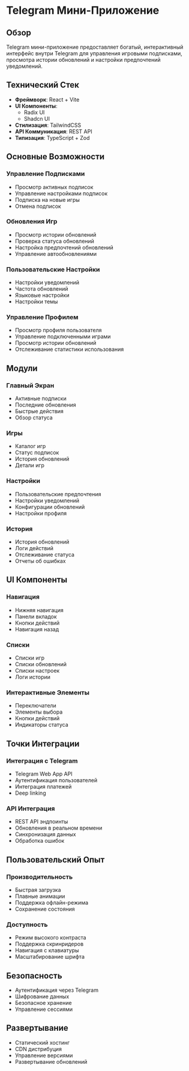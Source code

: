 # Telegram Мини-Приложение

## Обзор
Telegram мини-приложение предоставляет богатый, интерактивный интерфейс внутри Telegram для управления игровыми подписками, просмотра истории обновлений и настройки предпочтений уведомлений.

## Технический Стек
- **Фреймворк**: React + Vite
- **UI Компоненты**:
  - Radix UI
  - Shadcn UI
- **Стилизация**: TailwindCSS
- **API Коммуникация**: REST API
- **Типизация**: TypeScript + Zod

## Основные Возможности

### Управление Подписками
- Просмотр активных подписок
- Управление настройками подписок
- Подписка на новые игры
- Отмена подписок

### Обновления Игр
- Просмотр истории обновлений
- Проверка статуса обновлений
- Настройка предпочтений обновлений
- Управление автообновлениями

### Пользовательские Настройки
- Настройки уведомлений
- Частота обновлений
- Языковые настройки
- Настройки темы

### Управление Профилем
- Просмотр профиля пользователя
- Управление подключенными играми
- Просмотр истории обновлений
- Отслеживание статистики использования

## Модули

### Главный Экран
- Активные подписки
- Последние обновления
- Быстрые действия
- Обзор статуса

### Игры
- Каталог игр
- Статус подписок
- История обновлений
- Детали игр

### Настройки
- Пользовательские предпочтения
- Настройки уведомлений
- Конфигурации обновлений
- Настройки профиля

### История
- История обновлений
- Логи действий
- Отслеживание статуса
- Отчеты об ошибках

## UI Компоненты

### Навигация
- Нижняя навигация
- Панели вкладок
- Кнопки действий
- Навигация назад

### Списки
- Списки игр
- Списки обновлений
- Списки настроек
- Логи истории

### Интерактивные Элементы
- Переключатели
- Элементы выбора
- Кнопки действий
- Индикаторы статуса

## Точки Интеграции

### Интеграция с Telegram
- Telegram Web App API
- Аутентификация пользователей
- Интеграция платежей
- Deep linking

### API Интеграция
- REST API эндпоинты
- Обновления в реальном времени
- Синхронизация данных
- Обработка ошибок

## Пользовательский Опыт

### Производительность
- Быстрая загрузка
- Плавные анимации
- Поддержка офлайн-режима
- Сохранение состояния

### Доступность
- Режим высокого контраста
- Поддержка скринридеров
- Навигация с клавиатуры
- Масштабирование шрифта

## Безопасность
- Аутентификация через Telegram
- Шифрование данных
- Безопасное хранение
- Управление сессиями

## Развертывание
- Статический хостинг
- CDN дистрибуция
- Управление версиями
- Развертывание обновлений 